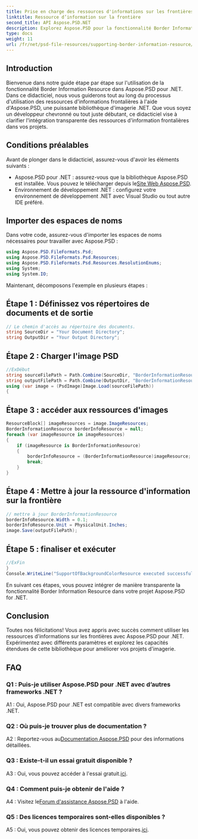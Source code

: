 ```yaml
---
title: Prise en charge des ressources d'informations sur les frontières dans Aspose.PSD pour .NET
linktitle: Ressource d’information sur la frontière
second_title: API Aspose.PSD.NET
description: Explorez Aspose.PSD pour la fonctionnalité Border Information Resource de .NET pour une imagerie améliorée. Suivez notre tutoriel pour une intégration transparente. Télécharger maintenant!
type: docs
weight: 11
url: /fr/net/psd-file-resources/supporting-border-information-resource/
---
```

## Introduction
Bienvenue dans notre guide étape par étape sur l'utilisation de la fonctionnalité Border Information Resource dans Aspose.PSD pour .NET. Dans ce didacticiel, nous vous guiderons tout au long du processus d'utilisation des ressources d'informations frontalières à l'aide d'Aspose.PSD, une puissante bibliothèque d'imagerie .NET. Que vous soyez un développeur chevronné ou tout juste débutant, ce didacticiel vise à clarifier l'intégration transparente des ressources d'information frontalières dans vos projets.
## Conditions préalables
Avant de plonger dans le didacticiel, assurez-vous d'avoir les éléments suivants :
-  Aspose.PSD pour .NET : assurez-vous que la bibliothèque Aspose.PSD est installée. Vous pouvez le télécharger depuis le[Site Web Aspose.PSD](https://releases.aspose.com/psd/net/).
- Environnement de développement .NET : configurez votre environnement de développement .NET avec Visual Studio ou tout autre IDE préféré.
## Importer des espaces de noms
Dans votre code, assurez-vous d'importer les espaces de noms nécessaires pour travailler avec Aspose.PSD :
```csharp
using Aspose.PSD.FileFormats.Psd;
using Aspose.PSD.FileFormats.Psd.Resources;
using Aspose.PSD.FileFormats.Psd.Resources.ResolutionEnums;
using System;
using System.IO;
```
Maintenant, décomposons l'exemple en plusieurs étapes :
## Étape 1 : Définissez vos répertoires de documents et de sortie
```csharp
// Le chemin d'accès au répertoire des documents.
string SourceDir = "Your Document Directory";
string OutputDir = "Your Output Directory";
```
## Étape 2 : Charger l'image PSD
```csharp
//ExDébut
string sourceFilePath = Path.Combine(SourceDir, "BorderInformationResourceInput.psd");
string outputFilePath = Path.Combine(OutputDir, "BorderInformationResourceOutput.psd");
using (var image = (PsdImage)Image.Load(sourceFilePath))
{
```
## Étape 3 : accéder aux ressources d'images
```csharp
ResourceBlock[] imageResources = image.ImageResources;
BorderInformationResource borderInfoResource = null;
foreach (var imageResource in imageResources)
{
    if (imageResource is BorderInformationResource)
    {
        borderInfoResource = (BorderInformationResource)imageResource;
        break;
    }
}
```
## Étape 4 : Mettre à jour la ressource d'information sur la frontière
```csharp
// mettre à jour BorderInformationResource
borderInfoResource.Width = 0.1;
borderInfoResource.Unit = PhysicalUnit.Inches;
image.Save(outputFilePath);
```
## Étape 5 : finaliser et exécuter
```csharp
//ExFin
}
Console.WriteLine("SupportOfBackgroundColorResource executed successfully");
```
En suivant ces étapes, vous pouvez intégrer de manière transparente la fonctionnalité Border Information Resource dans votre projet Aspose.PSD for .NET.
## Conclusion

Toutes nos félicitations! Vous avez appris avec succès comment utiliser les ressources d'informations sur les frontières avec Aspose.PSD pour .NET. Expérimentez avec différents paramètres et explorez les capacités étendues de cette bibliothèque pour améliorer vos projets d'imagerie.

## FAQ

### Q1 : Puis-je utiliser Aspose.PSD pour .NET avec d’autres frameworks .NET ?

A1 : Oui, Aspose.PSD pour .NET est compatible avec divers frameworks .NET.

### Q2 : Où puis-je trouver plus de documentation ?

 A2 : Reportez-vous au[Documentation Aspose.PSD](https://reference.aspose.com/psd/net/) pour des informations détaillées.

### Q3 : Existe-t-il un essai gratuit disponible ?

 A3 : Oui, vous pouvez accéder à l'essai gratuit.[ici](https://releases.aspose.com/).

### Q4 : Comment puis-je obtenir de l'aide ?

 A4 : Visitez le[Forum d'assistance Aspose.PSD](https://forum.aspose.com/c/psd/34) à l'aide.

### Q5 : Des licences temporaires sont-elles disponibles ?

 A5 : Oui, vous pouvez obtenir des licences temporaires.[ici](https://purchase.aspose.com/temporary-license/).